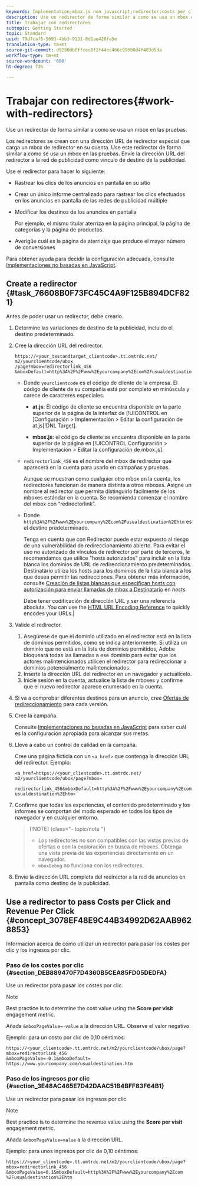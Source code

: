 ```yaml
---
keywords: Implementation;mbox.js non javascript;redirector;costs per click;revenue per click
description: Use un redirector de forma similar a como se usa un mbox en las pruebas.
title: Trabajar con redirectores
subtopic: Getting Started
topic: Standard
uuid: 79d7caf6-5693-4bb3-9131-8d1ae420fa5e
translation-type: tm+mt
source-git-commit: d9280db0ffcec8f2f44ec466c99680d4f483d5da
workflow-type: tm+mt
source-wordcount: '680'
ht-degree: 73%

---
```



# Trabajar con redirectores{#work-with-redirectors}

Use un redirector de forma similar a como se usa un mbox en las pruebas.

Los redirectores se crean con una dirección URL de redirector especial que carga un mbox de redirector en su cuenta. Use este redirector de forma similar a como se usa un mbox en las pruebas. Envíe la dirección URL del redirector a la red de publicidad como vínculo de destino de la publicidad.

Use el redirector para   hacer lo siguiente:

* Rastrear los clics de los anuncios en pantalla en su sitio
* Crear un único informe centralizado para rastrear los clics efectuados en los anuncios en pantalla de las redes de publicidad múltiple
* Modificar los destinos de los anuncios en pantalla

   Por ejemplo, el mismo titular aterriza en la página principal, la página de categorías y la página de productos.

* Averigüe cuál es la página de aterrizaje que produce el mayor número de conversiones

Para obtener ayuda para decidir la configuración adecuada, consulte   [Implementaciones no basadas en JavaScript](../../c-implementing-target/c-non-javascript-based-implementation/non-javascript-based-implementation.md#concept_4799C58B081A43F6B3B8CC25A8D5D7C4).

## Create a redirector {#task_76608B0F73FC45C4A9F125B894DCF821}

Antes de poder usar un redirector, debe crearlo.

1. Determine las variaciones de destino de la publicidad, incluido el destino predeterminado.
1. Cree la dirección URL del redirector.

   ```
   https://<your_testandtarget_clientcode>.tt.omtrdc.net/​m2/yourclientcode/ubox
   /​page?mbox=redirectorlink_456
   &mboxDefault=http%3A%2F%2Fwww%2Eyourcompany%2Ecom%2Fusualdestination%2Ehtm
   ```

   * Donde `yourclientcode` es el código de cliente de la empresa. El código de cliente de su compañía está por completo en minúscula y carece de caracteres especiales.

      * **at.js**: El código de cliente se encuentra disponible en la parte superior de la página de la interfaz de [!UICONTROL  en ]Configuración > Implementación > Editar la configuración de at.js[!DNL Target].

      * **mbox.js**: el código de cliente se encuentra disponible en la parte superior de la página en [!UICONTROL Configuración > Implementación > Editar la configuración de mbox.js].
   * `redirectorlink_456` es el nombre del mbox de redirector que aparecerá en la cuenta para usarlo en campañas y pruebas.

      Aunque se muestran como cualquier otro mbox en la cuenta, los redirectores funcionan de manera distinta a otros mboxes. Asigne un nombre al redirector que permita distinguirlo fácilmente de los mboxes estándar en la cuenta.  Se recomienda comenzar el nombre del mbox con “redirectorlink”.

   * Donde `http%3A%2F%2Fwww%2Eyourcompany%2Ecom%2Fusualdestination%2Ehtm` es el destino predeterminado.

      Tenga en cuenta que con Redirector puede estar expuesto al riesgo de una vulnerabilidad de redireccionamiento abierto. Para evitar el uso no autorizado de vínculos de redirector por parte de terceros, le recomendamos que utilice &quot;hosts autorizados&quot; para incluir en la lista blanca los dominios de URL de redireccionamiento predeterminados. Destinatario utiliza los hosts para los dominios de la lista blanca a los que desea permitir las redirecciones. Para obtener más información, consulte [Creación de listas blancas que especifican hosts con autorización para enviar llamadas de mbox a Destinatario](/help/administrating-target/hosts.md#whitelist) en *hosts*.

      Debe tener codificación de dirección URL y ser una referencia absoluta. You can use the [HTML URL Encoding Reference](https://www.w3schools.com/tags/ref_urlencode.asp) to quickly encodes your URLs.|



1. Valide el redirector.
   1. Asegúrese de que el dominio utilizado en el redirector está en la lista de dominios permitidos, como se indica anteriormente. Si utiliza un dominio que no está en la lista de dominios permitidos, Adobe bloqueará todas las llamadas a ese dominio para evitar que los actores malintencionados utilicen el redirector para redireccionar a dominios potencialmente malintencionados.
   1. Inserte la dirección URL del redirector en un navegador y actualícelo.
   1. Inicie sesión en la cuenta, actualice la lista de mboxes y confirme que el nuevo redirector aparece enumerado en la cuenta.
1. Si va a comprobar diferentes destinos para un anuncio, cree [Ofertas de redireccionamiento](../../c-experiences/c-visual-experience-composer/redirect-offer.md#task_9578678D42784F5EB9638F8AC8C911FA) para cada versión.
1. Cree la campaña.

   Consulte [Implementaciones no basadas en JavaScript](../../c-implementing-target/c-non-javascript-based-implementation/non-javascript-based-implementation.md#concept_4799C58B081A43F6B3B8CC25A8D5D7C4) para saber cuál es la configuración apropiada para alcanzar sus metas.
1. Lleve a cabo un control de calidad en la campaña.

   Cree una página ficticia con un `<a href>` que contenga la dirección URL del redirector. Ejemplo:

   ```
   <a href=https://<your_clientcode>.tt.omtrdc.net/​m2/yourclientcode/ubox/​page?mbox=
   
   redirectorlink_456&mboxDefault=http%3A%2F%2Fwww%2Eyourcompany%2Ecom%2F​usualdestination%2Ehtm>
   ```

1. Confirme que todas las experiencias, el contenido predeterminado y los informes se comportan del modo esperado en todos los tipos de navegador y en cualquier entorno.

   >[!NOTE] {class=&quot;- topic/note &quot;}
   >
   >* Los redirectores no son compatibles con las vistas previas de ofertas o con la exploración en busca de mboxes. Obtenga una vista previa de las experiencias directamente en un navegador.
   >* `mboxDebug` no funciona con los redirectores.


1. Envíe la dirección URL completa del redirector a la red de anuncios en pantalla como destino de la publicidad.

## Use a redirector to pass Costs per Click and Revenue Per Click {#concept_3078EF48E9C44B34992D62AAB9628853}

Información acerca de cómo utilizar un redirector para pasar los costes por clic y los ingresos por clic.

### Paso de los costes por clic {#section_DEB889470F7D4360B5CEA85FD05DEDFA}

Use un redirector para pasar los costes por clic.

>[!NOTE]
>
>Best practice is to determine the cost value using the **Score per visit** engagement metric.

Añada `&mboxPageValue=-value` a la dirección URL. Observe el valor negativo.

Ejemplo: para un costo por clic de 0,10 céntimos:

```
https://<your_clientcode>.tt.omtrdc.net/​m2/yourclientcode/ubox/​page?mbox=redirectorlink_456
&mboxPageValue=-0.1&mboxDefault=​https://www.yourcompany.com/usualdestination.htm
```

### Paso de los ingresos por clic   {#section_3E48AC465E7D42DAAC51B4BFF83F64B1}

Use un redirector para pasar los ingresos por clic.

>[!NOTE]
>
>Best practice is to determine the revenue value using the **Score per visit** engagement metric.

Añada `&mboxPageValue=value` a la dirección URL.

Ejemplo: para unos ingresos por clic de 0,10 céntimos:

```
https://<​your_clientcode>​​​​.tt​​.omtrdc​.net/​​m2/​yourclientcode/​ubox/​​​page?mbox=redirectorlink_456
&mboxPageValue=0.1​&mbox​Default=​​http%3A%2F%2Fwww%2E​yourcompany%2Ecom​%2Fusualdestination%2Ehtm
```
